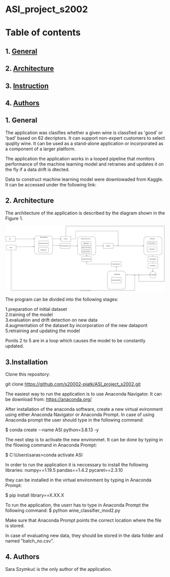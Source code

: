 # ASI_project_s2002
# Table of contents
## 1. [General](#general)
## 2. [Architecture](#architecture)
## 3. [Instruction](#instruction)
## 4. [Authors](#authors)

## 1. General <a name="general"></a>
The application was clasifies whether a given wine is classfied as 'good' or 'bad' based on 62 decriptors. It can support non-expert customers to select quqlity wine. It can be used as a stand-alone application or incorporated as a component of a larger platform. 

The application the application works in a looped pipeline that monitors performance of the machine learning model and retraines and updates it on the fly if a data drift is dtected. 

Data to construct machine learning model were downlowaded from Kaggle. It can be accessed under the following link:


## 2. Architecture <a name="architecture"></a>
The architecture of the application is described by the diagram shown in the Figure 1.

![Alt](architecture.drawio.svg)

The program can be divided into the following stages:

1.preparation of initial dataset  
2.training of the model  
3.evaluation and drift detection on new data  
4.augmentation of the dataset by incorporation of the new datapont  
5.retraining and updating the model  

Ponits 2 to 5 are in a loop which causes the model to be  constantly updated.


## 3.Installation <a name="instruction"></a>

Clone this repository:

git clone https://github.com/s20002-pjatk/ASI_project_s2002.git

The easiest way to run the application is to use Anaconda Navigator. It can be download from: https://anaconda.org/ 

After installation of the anaconda software, create a new virtual evironment using either Anaconda Navigator or Anaconda Prompt.
In case of using Anaconda prompt the user should type in the following command:

$ conda create --name ASI python=3.8.13 -y

The next step is to activate the new environmet. It can be done by typing in the fllowing command in Anaconda Prompt:

$ C:\Users\saras>conda activate ASI

In order to run the application it is neccessary to install the following libraries:
numpy==1.19.5
pandas==1.4.2
pycaret==2.3.10
  
they can be  installed in the virtual environment by typing in Anaconda Prompt:

$ pip install library==X.XX.X

To run the application, the userr has to type in  Anaconda Prompt the following command:
$ python wine_classifier_mod2.py

Make sure that Anaconda Prompt points the correct location where the file is stored. 

In case of evaluating new data, they should be stored in the data folder and named "batch_no.csv".

  
## 4. Authors <a name="authors"></a>
Sara Szymkuć is the only author of the application.
